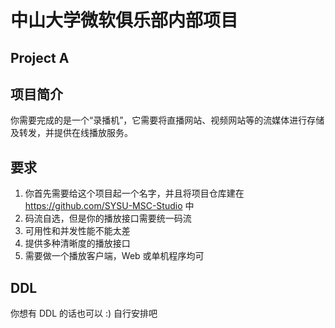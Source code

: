 # 中山大学微软俱乐部内部项目
## Project A

## 项目简介
你需要完成的是一个“录播机”，它需要将直播网站、视频网站等的流媒体进行存储及转发，并提供在线播放服务。

## 要求
1. 你首先需要给这个项目起一个名字，并且将项目仓库建在 https://github.com/SYSU-MSC-Studio 中
2. 码流自选，但是你的播放接口需要统一码流
3. 可用性和并发性能不能太差
4. 提供多种清晰度的播放接口
5. 需要做一个播放客户端，Web 或单机程序均可

## DDL
你想有 DDL 的话也可以 :) 自行安排吧
